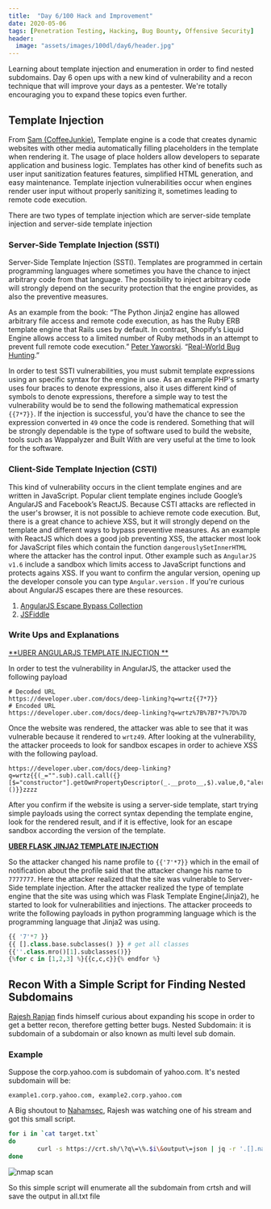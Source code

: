 ```yaml
---
title:  "Day 6/100 Hack and Improvement"
date: 2020-05-06
tags: [Penetration Testing, Hacking, Bug Bounty, Offensive Security]
header: 
  image: "assets/images/100dl/day6/header.jpg"
---
```


Learning about template injection and enumeration in order to find nested subdomains. Day 6 open ups with a new kind of vulnerability and a recon technique that will improve your days as a pentester. We're totally encouraging you to expand these topics even further. 

## Template Injection

From [Sam (CoffeeJunkie)](https://twitter.com/coffeejunkiee_), Template engine is a code that creates dynamic websites with other media automatically filling placeholders in the template when rendering it.  The usage of place holders allow developers to separate application and business logic. Templates has other kind of benefits such as user input sanitization features features, simplified HTML generation, and  easy maintenance. Template injection vulnerabilities occur when engines render user input without properly sanitizing it, sometimes leading to remote code execution.

There are two types of template injection which are server-side template injection and server-side template injection

### Server-Side Template Injection (SSTI)

Server-Side Template Injection (SSTI). Templates are programmed in certain programming languages where sometimes you have the chance to inject arbitrary code from that language. The possibility to inject arbitrary code will strongly depend on the security protection that the engine provides, as also the preventive measures. 

As an example from the book: “The Python Jinja2 engine has allowed arbitrary file access and remote code execution, as has the Ruby ERB template engine that Rails uses by default. In contrast, Shopify’s Liquid Engine allows access to a limited number of Ruby methods in an attempt to prevent full remote code execution.” [Peter Yaworski](https://twitter.com/yaworsk). “[Real-World Bug Hunting](https://www.amazon.com/Real-World-Bug-Hunting-Field-Hacking-ebook/dp/B072SQZ2LG).” 

In order to test SSTI vulnerabilities, you must submit template expressions using an specific syntax for the engine in use. As an example PHP's smarty uses four braces to denote expressions, also it uses different kind of symbols to denote expressions, therefore a simple way to test the vulnerability would be to send the following mathematical expression ```{{7*7}}```. If the injection is successful, you'd have the chance to see the expression converted in ```49``` once the code is rendered. Something that will be strongly dependable is the type of software used to build the website, tools such as Wappalyzer and Built With are very useful at the time to look for the software. 

### Client-Side Template Injection (CSTI)

This kind of vulnerability occurs in the client template engines and are written in JavaScript. Popular client template engines include Google’s AngularJS and Facebook’s ReactJS. Because CSTI attacks are reflected in the user's browser, it is not possible to achieve remote code execution. But, there is a great chance to achieve XSS, but it will strongly depend on the template and different ways to bypass preventive measures. As an example with ReactJS which does a good job preventing XSS, the attacker most look for JavaScript files which contain the function ```dangerouslySetInnerHTML``` where the attacker has the control input. Other example such as ```AngularJS v1.6``` include a sandbox which limits access to JavaScript functions and protects agains XSS. If you want to confirm the angular version, opening up the developer console you can type ```Angular.version``` . If you're curious about AngularJS escapes there are these resources.

1. [AngularJS Escape Bypass Collection](https://pastebin.com/xMXwsm0N)
2. [JSFiddle](https://jsfiddle.net/89aj1n7m/)

### Write Ups and Explanations

[**UBER ANGULARJS TEMPLATE INJECTION **](https://hackerone.com/reports/125027/)

In order to test the vulnerability in AngularJS, the attacker used the following payload
```
# Decoded URL
https://developer.uber.com/docs/deep-linking?q=wrtz{{7*7}}
# Encoded URL
https://developer.uber.com/docs/deep-linking?q=wrtz%7B%7B7*7%7D%7D
```

Once the website was rendered, the attacker was able to see that it was vulnerable because it rendered to ```wrtz49```. After looking at the vulnerability, the attacker proceeds to look for sandbox escapes in order to achieve XSS with the following payload. 
```
https://developer.uber.com/docs/deep-linking?q=wrtz{{(_="".sub).call.call({}[$="constructor"].getOwnPropertyDescriptor(_.__proto__,$).value,0,"alert(1)")()}}zzzz
```
After you confirm if the website is using a server-side template, start trying simple payloads using the correct syntax depending the template engine, look for the rendered result, and if it is effective, look for an escape sandbox according the version of the template. 

[**UBER FLASK JINJA2 TEMPLATE INJECTION**](https://hackerone.com/reports/125980/)

So the attacker changed his name profile to ```{{'7'*7}}``` which in the email of notification about the profile said that the attacker change his name to ```7777777```. Here the attacker realized that the site was vulnerable to Server-Side template injection. After the attacker realized the type of template engine that the site was using which was Flask Template Engine(Jinja2), he started to look for vulnerabilities and injections. The attacker proceeds to write the following payloads in python programming language which is the programming language that Jinja2 was using. 

```python
{{ '7'*7 }}
{{ [].class.base.subclasses() }} # get all classes
{{''.class.mro()[1].subclasses()}}
{%for c in [1,2,3] %}{{c,c,c}}{% endfor %}
```

## Recon With a Simple Script for Finding Nested Subdomains

[Rajesh Ranjan](https://twitter.com/eh_rajesh) finds himself curious about expanding his scope in order to get a better recon, therefore getting better bugs. Nested Subdomain: it is subdomain of a subdomain or also known as multi level sub domain.

### Example 
Suppose the corp.yahoo.com is subdomain of yahoo.com. It's nested subdomain will be:
```
example1.corp.yahoo.com, example2.corp.yahoo.com
```

A Big shoutout to [Nahamsec](https://twitter.com/NahamSec), Rajesh was watching one of his stream and got this small script.

```bash
for i in `cat target.txt`
do
        curl -s https://crt.sh/\?q\=\%.$i\&output\=json | jq -r '.[].name_value' | sed 's/\*\.//g' | sort -u | tee -a all.txt
done
```
<img src="{{ site.url }}{{ site.baseurl }}/assets/images/100dl/day6/target.png" alt="nmap scan">

So this simple script will enumerate all the subdomain from crtsh and will save the output in all.txt file
